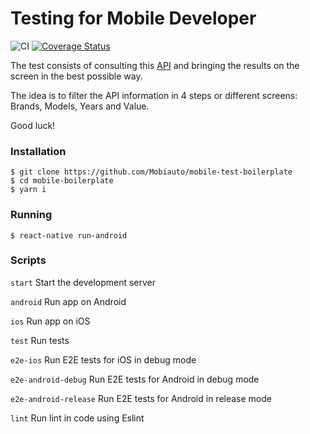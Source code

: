 # Testing for Mobile Developer

![CI](https://github.com/Mobiauto/mobile-test-boilerplate/workflows/CI/badge.svg)
[![Coverage Status](https://coveralls.io/repos/github/Mobiauto/mobile-test-boilerplate/badge.svg)](https://coveralls.io/github/Mobiauto/mobile-test-boilerplate)

The test consists of consulting this [API](http://deividfortuna.github.io/fipe/) and bringing the results on the screen in the best possible way.

The idea is to filter the API information in 4 steps or different screens: Brands, Models, Years and Value.

Good luck!

### Installation

```
$ git clone https://github.com/Mobiauto/mobile-test-boilerplate
$ cd mobile-boilerplate
$ yarn i
```

### Running

```
$ react-native run-android
```

### Scripts

`start` Start the development server

`android` Run app on Android

`ios` Run app on iOS

`test` Run tests

`e2e-ios` Run E2E tests for iOS in debug mode

`e2e-android-debug` Run E2E tests for Android in debug mode

`e2e-android-release` Run E2E tests for Android in release mode

`lint` Run lint in code using Eslint
